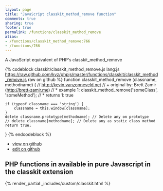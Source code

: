 ```yaml
---
layout: page
title: "JavaScript classkit_method_remove function"
comments: true
sharing: true
footer: true
permalink: /functions/classkit_method_remove
alias:
- /functions/classkit_method_remove:766
- /functions/766
---
```

<!-- Generated by Rakefile:build -->
A JavaScript equivalent of PHP's classkit_method_remove

{% codeblock classkit/classkit_method_remove.js lang:js https://raw.github.com/kvz/phpjs/master/functions/classkit/classkit_method_remove.js raw on github %}
function classkit_method_remove (classname, methodname) {
    // http://kevin.vanzonneveld.net
    // +   original by: Brett Zamir (http://brett-zamir.me)
    // *     example 1: classkit_method_remove('someClass', 'someMethod');
    // *     returns 1: true

    if (typeof classname === 'string') {
        classname = this.window[classname];
    }
    delete classname.prototype[methodname]; // Delete any on prototype
    // delete classname[methodname]; // Delete any as static class method
    return true;
}
{% endcodeblock %}

 - [view on github](https://github.com/kvz/phpjs/blob/master/functions/classkit/classkit_method_remove.js)
 - [edit on github](https://github.com/kvz/phpjs/edit/master/functions/classkit/classkit_method_remove.js)

## PHP functions in available in pure Javascript in the classkit extension
{% render_partial _includes/custom/classkit.html %}
